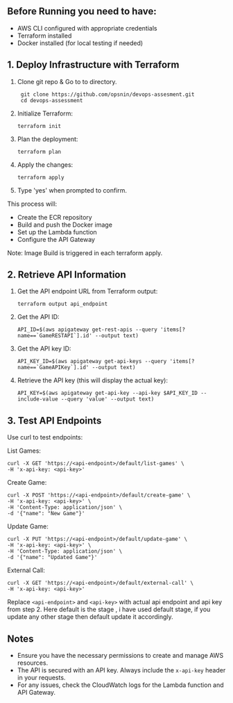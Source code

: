 ## Before Running you need to have:

- AWS CLI configured with appropriate credentials
- Terraform installed
- Docker installed (for local testing if needed)

## 1. Deploy Infrastructure with Terraform

1. Clone git repo & Go to to directory.
   ```
    git clone https://github.com/opsnin/devops-assesment.git
    cd devops-assessment
   ```

2. Initialize Terraform:
   ```
   terraform init
   ```

3. Plan the deployment:
   ```
   terraform plan
   ```

4. Apply the changes:
   ```
   terraform apply
   ```

5. Type 'yes' when prompted to confirm.

This process will:
- Create the ECR repository
- Build and push the Docker image
- Set up the Lambda function
- Configure the API Gateway

Note: Image Build is triggered in each terraform apply.

## 2. Retrieve API Information

1. Get the API endpoint URL from Terraform output:
   ```
   terraform output api_endpoint
   ```

2. Get the API ID:
   ```
   API_ID=$(aws apigateway get-rest-apis --query 'items[?name==`GameRESTAPI`].id' --output text)
   ```

3. Get the API key ID:
   ```
   API_KEY_ID=$(aws apigateway get-api-keys --query 'items[?name==`GameAPIKey`].id' --output text)
   ```

4. Retrieve the API key (this will display the actual key):
   ```
   API_KEY=$(aws apigateway get-api-key --api-key $API_KEY_ID --include-value --query 'value' --output text)
   ```

## 3. Test API Endpoints

 Use curl to test endpoints:

   List Games:
   ```
   curl -X GET 'https://<api-endpoint>/default/list-games' \
   -H 'x-api-key: <api-key>'
   ```

   Create Game:
   ```
   curl -X POST 'https://<api-endpoint>/default/create-game' \
   -H 'x-api-key: <api-key>' \
   -H 'Content-Type: application/json' \
   -d '{"name": "New Game"}'
   ```

   Update Game:
   ```
   curl -X PUT 'https://<api-endpoint>/default/update-game' \
   -H 'x-api-key: <api-key>' \
   -H 'Content-Type: application/json' \
   -d '{"name": "Updated Game"}'
   ```

   External Call:
   ```
   curl -X GET 'https://<api-endpoint>/default/external-call' \
   -H 'x-api-key: <api-key>'
   ```

Replace `<api-endpoint>` and `<api-key>` with actual api endpoint and api key from step 2.
Here default is the stage , i have used default stage, if you update any other stage then default update it accordingly.

## Notes

- Ensure you have the necessary permissions to create and manage AWS resources.
- The API is secured with an API key. Always include the `x-api-key` header in your requests.
- For any issues, check the CloudWatch logs for the Lambda function and API Gateway.